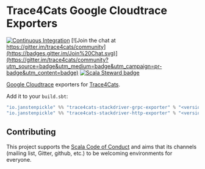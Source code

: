 # Trace4Cats Google Cloudtrace Exporters

[![Continuous Integration](https://github.com/trace4cats/trace4cats-cloudtrace/workflows/Continuous%20Integration/badge.svg)](https://github.com/trace4cats/trace4cats-cloudtrace/actions?query=workflow%3A%22Continuous%20Integration%22)
[![Join the chat at https://gitter.im/trace4cats/community](https://badges.gitter.im/Join%20Chat.svg)](https://gitter.im/trace4cats/community?utm_source=badge&utm_medium=badge&utm_campaign=pr-badge&utm_content=badge)
[![Scala Steward badge](https://img.shields.io/badge/Scala_Steward-helping-blue.svg?style=flat&logo=data:image/png;base64,iVBORw0KGgoAAAANSUhEUgAAAA4AAAAQCAMAAAARSr4IAAAAVFBMVEUAAACHjojlOy5NWlrKzcYRKjGFjIbp293YycuLa3pYY2LSqql4f3pCUFTgSjNodYRmcXUsPD/NTTbjRS+2jomhgnzNc223cGvZS0HaSD0XLjbaSjElhIr+AAAAAXRSTlMAQObYZgAAAHlJREFUCNdNyosOwyAIhWHAQS1Vt7a77/3fcxxdmv0xwmckutAR1nkm4ggbyEcg/wWmlGLDAA3oL50xi6fk5ffZ3E2E3QfZDCcCN2YtbEWZt+Drc6u6rlqv7Uk0LdKqqr5rk2UCRXOk0vmQKGfc94nOJyQjouF9H/wCc9gECEYfONoAAAAASUVORK5CYII=)](https://scala-steward.org)


[Google Cloudtrace] exporters for [Trace4Cats].

Add it to your `build.sbt`:

```scala
"io.janstenpickle" %% "trace4cats-stackdriver-grpc-exporter" % "<version>"
"io.janstenpickle" %% "trace4cats-stackdriver-http-exporter" % "<version>"
```


## Contributing

This project supports the [Scala Code of Conduct](https://typelevel.org/code-of-conduct.html) and aims that its channels
(mailing list, Gitter, github, etc.) to be welcoming environments for everyone.

[Trace4Cats]: https://github.com/trace4cats/trace4cats
[Google Cloudtrace]: https://cloud.google.com/trace
